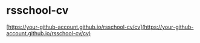 # rsschool-cv

[https://your-github-account.github.io/rsschool-cv/cv](https://your-github-account.github.io/rsschool-cv/cv)
